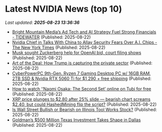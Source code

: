 # Latest NVIDIA News (top 10)
_Last updated: **2025-08-23 13:36:36**_

- [Bright Mountain Media’s Ad Tech and AI Strategy Fuel Strong Financials - TIDEWATER](https://www.tidewaternews.com/business/bright-mountain-medias-ad-tech-and-ai-strategy-fuel-strong-financials/) (Published: 2025-08-22)
- [Nvidia Chief in Talks With China to Allay Security Fears Over A.I. Chips - The New York Times](https://slashdot.org/firehose.pl?op=view&amp;id=178823584) (Published: 2025-08-22)
- [Musk sought Zuckerberg help for OpenAI bid, court filing shows](https://biztoc.com/x/40431fea59c3ae7c) (Published: 2025-08-22)
- [Art of the Deal: How Trump is capturing the private sector](https://biztoc.com/x/f01b80a6064508be) (Published: 2025-08-22)
- [CyberPowerPC 9th-Gen. Ryzen 7 Gaming Desktop PC w/ 16GB RAM, 2TB SSD & Nvidia RTX 5060 Ti for $1,290 + free shipping](https://www.dealnews.com/products/Cyber-Power/Cyber-Power-PC-9-th-Gen-Ryzen-7-Gaming-Desktop-PC-w-16-GB-RAM-2-TB-SSD-Nvidia-RTX-5060-Ti/493053.html) (Published: 2025-08-22)
- [How to watch ‘‘Naomi Osaka: The Second Set’ online on Tubi for free](https://www.tomsguide.com/entertainment/sports/watch-naomi-osaka-the-second-set-on-tubi-free) (Published: 2025-08-22)
- [XRP price plunges to $2.80 after 25% slide — bearish chart screams $2.40, but could HashedMining flip the script?](https://economictimes.indiatimes.com/news/international/us/xrp-price-plunges-to-2-80-after-25-slide-bearish-chart-screams-2-40-but-could-hashedmining-flip-the-script/articleshow/123455444.cms) (Published: 2025-08-22)
- [Is Wall Street Bullish or Bearish on Illinois Tool Works Stock?](https://biztoc.com/x/d7a80ba49d34bc16) (Published: 2025-08-22)
- [Goldman’s $500 Million Texas Investment Takes Shape in Dallas](https://biztoc.com/x/7099d1e4410db0ef) (Published: 2025-08-22)

